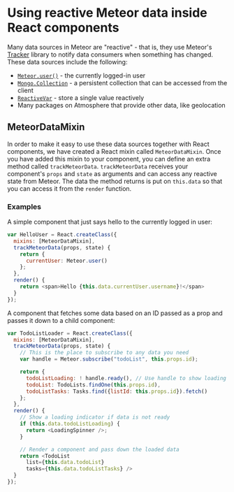 <h1>Using reactive Meteor data inside React components</h1>

Many data sources in Meteor are "reactive" - that is, they use Meteor's [Tracker](https://www.meteor.com/tracker) library to notify data consumers when something has changed. These data sources include the following:

- [`Meteor.user()`](http://docs.meteor.com/#/full/meteor_user) - the currently logged-in user
- [`Mongo.Collection`](http://docs.meteor.com/#/full/collections) - a persistent collection that can be accessed from the client
- [`ReactiveVar`](http://docs.meteor.com/#/full/reactivevar_pkg) - store a single value reactively
- Many packages on Atmosphere that provide other data, like geolocation

## MeteorDataMixin

In order to make it easy to use these data sources together with React components, we have created a React mixin called `MeteorDataMixin`. Once you have added this mixin to your component, you can define an extra method called `trackMeteorData`. `trackMeteorData` receives your component's `props` and `state` as arguments and can access any reactive state from Meteor. The data the method returns is put on `this.data` so that you can access it from the `render` function.

### Examples

A simple component that just says hello to the currently logged in user:

```js
var HelloUser = React.createClass({
  mixins: [MeteorDataMixin],
  trackMeteorData(props, state) {
    return {
      currentUser: Meteor.user()
    };
  },
  render() {
    return <span>Hello {this.data.currentUser.username}!</span>
  }
});
```

A component that fetches some data based on an ID passed as a prop and passes it down to a child component:

```js
var TodoListLoader = React.createClass({
  mixins: [MeteorDataMixin],
  trackMeteorData(props, state) {
    // This is the place to subscribe to any data you need
    var handle = Meteor.subscribe("todoList", this.props.id);

    return {
      todoListLoading: ! handle.ready(), // Use handle to show loading state
      todoList: TodoLists.findOne(this.props.id),
      todoListTasks: Tasks.find({listId: this.props.id}).fetch()
    };
  },
  render() {
    // Show a loading indicator if data is not ready
    if (this.data.todoListLoading) {
      return <LoadingSpinner />;
    }

    // Render a component and pass down the loaded data
    return <TodoList
      list={this.data.todoList}
      tasks={this.data.todoListTasks} />
  }
});
```
